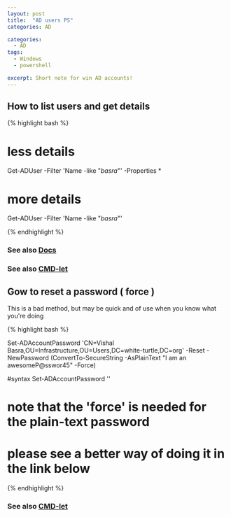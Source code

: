 ```yaml
---
layout: post
title:  "AD users PS"
categories: AD

categories:
  - AD
tags:
  - Windows
  - powershell

excerpt: Short note for win AD accounts!
---
```


## How to list users and get details
{% highlight bash %}
# less details
Get-ADUser -Filter 'Name -like "*basra*"' -Properties * 

# more details 
Get-ADUser -Filter 'Name -like "*basra*"'

{% endhighlight %}

### See also [Docs](https://docs.microsoft.com/en-us/powershell/module/addsadministration/get-aduser?view=win10-ps)
### See also [CMD-let](https://technet.microsoft.com/en-us/library/ee617241.aspx)


## Gow to reset a password ( force )

This is a bad method, but may be quick and of use when you know what you're doing

{% highlight bash %}

Set-ADAccountPassword 'CN=Vishal Basra,OU=Infrastructure,OU=Users,DC=white-turtle,DC=org' -Reset -NewPassword (ConvertTo-SecureString -AsPlainText "I am an awesomeP@sswor45" -Force)

#syntax 
Set-ADAccountPassword '<Distinguished Name>' <options>

# note that the 'force' is needed for the plain-text password

# please see a better way of doing it in the link below

{% endhighlight %}

### See also [CMD-let](https://technet.microsoft.com/en-us/library/ee617261.aspx)
